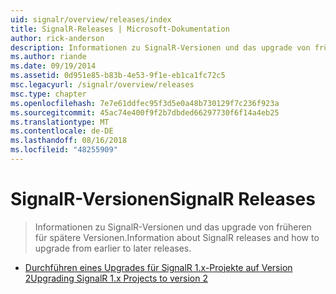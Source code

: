 ```yaml
---
uid: signalr/overview/releases/index
title: SignalR-Releases | Microsoft-Dokumentation
author: rick-anderson
description: Informationen zu SignalR-Versionen und das upgrade von früheren für spätere Versionen.
ms.author: riande
ms.date: 09/19/2014
ms.assetid: 0d951e85-b83b-4e53-9f1e-eb1ca1fc72c5
msc.legacyurl: /signalr/overview/releases
msc.type: chapter
ms.openlocfilehash: 7e7e61ddfec95f3d5e0a48b730129f7c236f923a
ms.sourcegitcommit: 45ac74e400f9f2b7dbded66297730f6f14a4eb25
ms.translationtype: MT
ms.contentlocale: de-DE
ms.lasthandoff: 08/16/2018
ms.locfileid: "48255909"
---
```

<a name="signalr-releases"></a><span data-ttu-id="92791-103">SignalR-Versionen</span><span class="sxs-lookup"><span data-stu-id="92791-103">SignalR Releases</span></span>
====================
> <span data-ttu-id="92791-104">Informationen zu SignalR-Versionen und das upgrade von früheren für spätere Versionen.</span><span class="sxs-lookup"><span data-stu-id="92791-104">Information about SignalR releases and how to upgrade from earlier to later releases.</span></span>


- [<span data-ttu-id="92791-105">Durchführen eines Upgrades für SignalR 1.x-Projekte auf Version 2</span><span class="sxs-lookup"><span data-stu-id="92791-105">Upgrading SignalR 1.x Projects to version 2</span></span>](upgrading-signalr-1x-projects-to-20.md)
